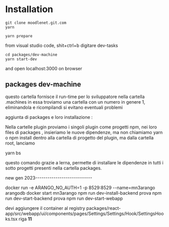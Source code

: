 # Installation

    git clone moodlenet.git.com
    yarn

    yarn prepare

from visual studio code, shit+ctrl+b digitare dev-tasks

    cd packages/dev-machine
    yarn start-dev

and open localhost:3000 on browser

## packages dev-machine

questo cartella fornisce il run-time per lo sviluppatore nella cartella .machines in essa troviamo una cartella con un numero in genere 1, eliminandola e ricompilandi si evitano eventuali problemi

aggiunta di packages e loro installazione :

Nella cartelle plugin proviamo i singoli plugin come progetti npm, nei loro files di packages , insieriamo le nuove dipendenze, ma non chiamiamo yarn o npm install dentro alla cartella di progetto del plugin, ma dalla cartella root, lanciamo

yarn bs

questo comando grazie a lerna, permette di installare le dipendenze in tutti i sotto progetti presenti nella cartella packages.

new gen 2023----------------------------

docker run -e ARANGO_NO_AUTH=1 -p 8529:8529 --name=mn3arango arangodb
 docker start mn3arango
  npm  run dev-install-backend prova
 npm  run dev-start-backend prova
  npm  run dev-start-webapp


  devi aggiungere il container al registry
  packages/react-app/src/webapp/ui/components/pages/Settings/Settings/Hook/SettingsHooks.tsx riga **11**